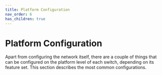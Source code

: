 ```yaml
---
title: Platform Configuration
nav_order: 6
has_children: true
---
```


# Platform Configuration

Apart from configuring the network itself, there are a couple of things that can be configured on the platform level of each switch, depending on its feature set. This section describes the most common configurations.